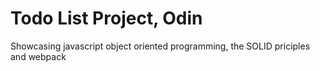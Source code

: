 # Todo List Project, Odin 

Showcasing javascript object oriented programming, the SOLID priciples and webpack 